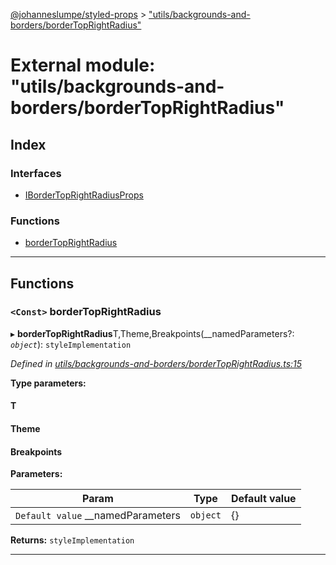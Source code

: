 [@johanneslumpe/styled-props](../README.md) > ["utils/backgrounds-and-borders/borderTopRightRadius"](../modules/_utils_backgrounds_and_borders_bordertoprightradius_.md)

# External module: "utils/backgrounds-and-borders/borderTopRightRadius"

## Index

### Interfaces

* [IBorderTopRightRadiusProps](../interfaces/_utils_backgrounds_and_borders_bordertoprightradius_.ibordertoprightradiusprops.md)

### Functions

* [borderTopRightRadius](_utils_backgrounds_and_borders_bordertoprightradius_.md#bordertoprightradius)

---

## Functions

<a id="bordertoprightradius"></a>

### `<Const>` borderTopRightRadius

▸ **borderTopRightRadius**T,Theme,Breakpoints(__namedParameters?: *`object`*): `styleImplementation`

*Defined in [utils/backgrounds-and-borders/borderTopRightRadius.ts:15](https://github.com/johanneslumpe/styled-props/blob/3abf398/src/utils/backgrounds-and-borders/borderTopRightRadius.ts#L15)*

**Type parameters:**

#### T 
#### Theme 
#### Breakpoints 
**Parameters:**

| Param | Type | Default value |
| ------ | ------ | ------ |
| `Default value` __namedParameters | `object` |  {} |

**Returns:** `styleImplementation`

___

